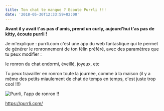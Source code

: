 ```yaml
---
title: Ton chat te manque ? Ecoute Purrli !!!
date: '2018-05-30T12:33:59+02:00'
---
```

**Avant il y avait t'as pas d'amis, prend un curly, aujourd'hui t'as pas de kitty, écoute purrli !**

Je m'explique : purrli.com c'est une app du web fantastique qui te permet de générer le ronronnement de ton félin préféré, avec des paramètres que tu peux modifier :

le ronron du chat endormi, éveillé, joyeux, etc

Tu peux travailler en ronron toute la journée, comme à la maison (il y a même des petits miaulement de chat de temps en temps, c'est juste trop cool !!!)

![Purrli, l'app de ronron !!](/img/blog/screenshot_2018-05-30-the-internet-has-a-cat-meet-purrli-the-online-cat-purr-generator-.png)

<https://purrli.com/>
